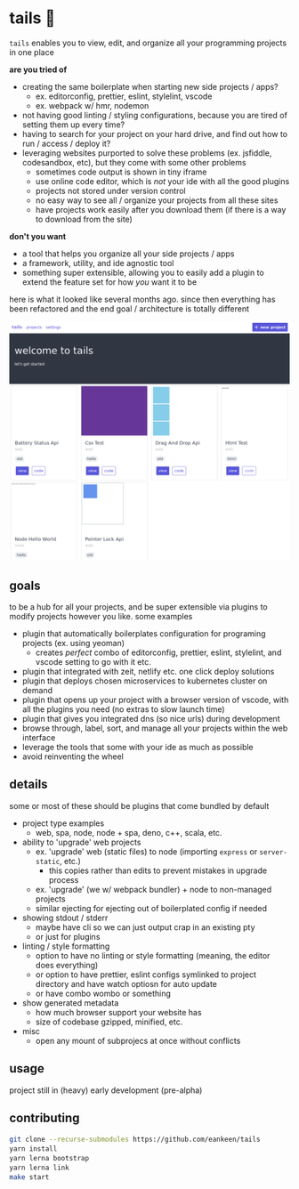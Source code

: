 # tails 🦊

`tails` enables you to view, edit, and organize all your programming projects in one place

**are you tried of**

- creating the same boilerplate when starting new side projects / apps?
  - ex. editorconfig, prettier, eslint, stylelint, vscode
  - ex. webpack w/ hmr, nodemon
- not having good linting / styling configurations, because you are tired of setting them up every time?
- having to search for your project on your hard drive, and find out how to run / access / deploy it?
- leveraging websites purported to solve these problems (ex. jsfiddle, codesandbox, etc), but they come with some other problems
  - sometimes code output is shown in tiny iframe
  - use online code editor, which is _not_ your ide with all the good plugins
  - projects not stored under version control
  - no easy way to see all / organize your projects from all these sites
  - have projects work easily after you download them (if there is a way to download from the site)

**don't you want**

- a tool that helps you organize all your side projects / apps
- a framework, utility, and ide agnostic tool
- something super extensible, allowing you to easily add a plugin to extend the feature set for how _you_ want it to be

here is what it looked like several months ago. since then everything has been refactored and the end goal / architecture is totally different

![tails preview](./tails.png)

## goals

to be a hub for all your projects, and be super extensible via plugins to modify projects however you like. some examples

- plugin that automatically boilerplates configuration for programing projects (ex. using yeoman)
  - creates _perfect_ combo of editorconfig, prettier, eslint, stylelint, and vscode setting to go with it etc.
- plugin that integrated with zeit, netlify etc. one click deploy solutions
- plugin that deploys chosen microservices to kubernetes cluster on demand
- plugin that opens up your project with a browser version of vscode, with all the plugins you need (no extras to slow launch time)
- plugin that gives you integrated dns (so nice urls) during development
- browse through, label, sort, and manage all your projects within the web interface
- leverage the tools that some with your ide as much as possible
- avoid reinventing the wheel

## details

some or most of these should be plugins that come bundled by default

- project type examples
  - web, spa, node, node + spa, deno, c++, scala, etc.
- ability to 'upgrade' web projects
  - ex. 'upgrade' web (static files) to node (importing `express` or `server-static`, etc.)
    - this copies rather than edits to prevent mistakes in upgrade process
  - ex. 'upgrade' (we w/ webpack bundler) + node to non-managed projects
  - similar ejecting for ejecting out of boilerplated config if needed
- showing stdout / stderr
  - maybe have cli so we can just output crap in an existing pty
  - or just for plugins
- linting / style formatting
  - option to have no linting or style formatting (meaning, the editor does everything)
  - or option to have prettier, eslint configs symlinked to project directory and have watch optiosn for auto update
  - or have combo wombo or something
- show generated metadata
  - how much browser support your website has
  - size of codebase gzipped, minified, etc.
- misc
  - open any mount of subprojecs at once without conflicts

## usage

project still in (heavy) early development (pre-alpha)

## contributing

```sh
git clone --recurse-submodules https://github.com/eankeen/tails
yarn install
yarn lerna bootstrap
yarn lerna link
make start
```
